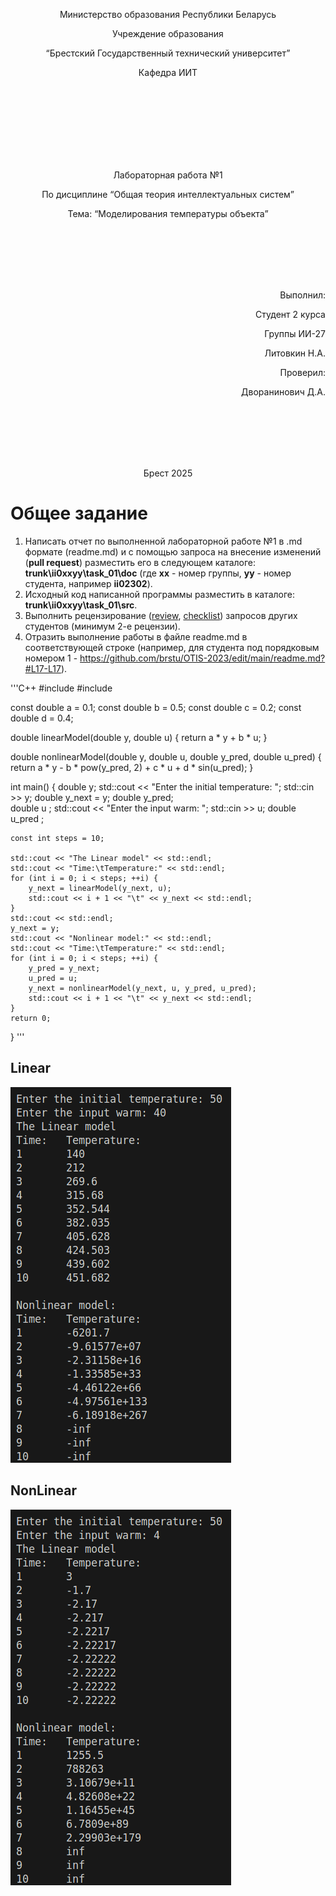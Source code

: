 <p align="center"> Министерство образования Республики Беларусь</p>
<p align="center">Учреждение образования</p>
<p align="center">“Брестский Государственный технический университет”</p>
<p align="center">Кафедра ИИТ</p>
<br><br><br><br><br><br><br>
<p align="center">Лабораторная работа №1</p>
<p align="center">По дисциплине “Общая теория интеллектуальных систем”</p>
<p align="center">Тема: “Моделирования температуры объекта”</p>
<br><br><br><br><br>
<p align="right">Выполнил:</p>
<p align="right">Студент 2 курса</p>
<p align="right">Группы ИИ-27</p>
<p align="right">Литовкин Н.А.</p>
<p align="right">Проверил:</p>
<p align="right">Дворанинович Д.А.</p>
<br><br><br><br><br>
<p align="center">Брест 2025</p>

# Общее задание #
1. Написать отчет по выполненной лабораторной работе №1 в .md формате (readme.md) и с помощью запроса на внесение изменений (**pull request**) разместить его в следующем каталоге: **trunk\ii0xxyy\task_01\doc** (где **xx** - номер группы, **yy** - номер студента, например **ii02302**).
2. Исходный код написанной программы разместить в каталоге: **trunk\ii0xxyy\task_01\src**.
3. Выполнить рецензирование ([review](https://linearb.io/blog/code-review-on-github), [checklist](https://linearb.io/blog/code-review-checklist)) запросов других студентов (минимум 2-е рецензии).
4. Отразить выполнение работы в файле readme.md в соответствующей строке (например, для студента под порядковым номером 1 - https://github.com/brstu/OTIS-2023/edit/main/readme.md?#L17-L17).

'''C++
#include <iostream>
#include <cmath>

const double a = 0.1;
const double b = 0.5;
const double c = 0.2;
const double d = 0.4;

double linearModel(double y, double u) {
    return a * y + b * u;
}

double nonlinearModel(double y, double u, double y_pred, double u_pred) {
    return a * y - b * pow(y_pred, 2) + c * u + d * sin(u_pred);
}

int main() {
    double y;
    std::cout << "Enter the initial temperature: ";
    std::cin >> y;
    double y_next = y;
    double y_pred;   
    double u ;
    std::cout << "Enter the input warm: ";
    std::cin >> u;
    double u_pred ;    

    const int steps = 10;

    std::cout << "The Linear model" << std::endl;
    std::cout << "Time:\tTemperature:" << std::endl;
    for (int i = 0; i < steps; ++i) {
        y_next = linearModel(y_next, u);
        std::cout << i + 1 << "\t" << y_next << std::endl;
    }
    std::cout << std::endl;
    y_next = y;
    std::cout << "Nonlinear model:" << std::endl;
    std::cout << "Time:\tTemperature:" << std::endl;
    for (int i = 0; i < steps; ++i) {
        y_pred = y_next;
        u_pred = u;
        y_next = nonlinearModel(y_next, u, y_pred, u_pred);
        std::cout << i + 1 << "\t" << y_next << std::endl;
    }
    return 0;
}
'''

## Linear

![linear output:](linear.png)

## NonLinear

![nonlinear output:](nonlinear.png)
